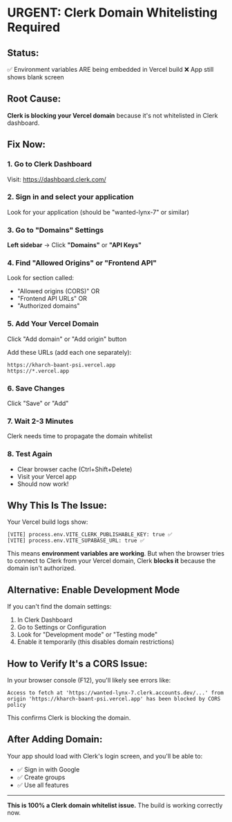 # URGENT: Clerk Domain Whitelisting Required

## Status:
✅ Environment variables ARE being embedded in Vercel build
❌ App still shows blank screen

## Root Cause:
**Clerk is blocking your Vercel domain** because it's not whitelisted in Clerk dashboard.

## Fix Now:

### 1. Go to Clerk Dashboard
Visit: https://dashboard.clerk.com/

### 2. Sign in and select your application
Look for your application (should be "wanted-lynx-7" or similar)

### 3. Go to "Domains" Settings
**Left sidebar** → Click **"Domains"** or **"API Keys"**

### 4. Find "Allowed Origins" or "Frontend API"
Look for section called:
- "Allowed origins (CORS)" OR
- "Frontend API URLs" OR
- "Authorized domains"

### 5. Add Your Vercel Domain
Click "Add domain" or "Add origin" button

Add these URLs (add each one separately):
```
https://kharch-baant-psi.vercel.app
https://*.vercel.app
```

### 6. Save Changes
Click "Save" or "Add"

### 7. Wait 2-3 Minutes
Clerk needs time to propagate the domain whitelist

### 8. Test Again
- Clear browser cache (Ctrl+Shift+Delete)
- Visit your Vercel app
- Should now work!

## Why This Is The Issue:

Your Vercel build logs show:
```
[VITE] process.env.VITE_CLERK_PUBLISHABLE_KEY: true ✅
[VITE] process.env.VITE_SUPABASE_URL: true ✅
```

This means **environment variables are working**. But when the browser tries to connect to Clerk from your Vercel domain, Clerk **blocks it** because the domain isn't authorized.

## Alternative: Enable Development Mode

If you can't find the domain settings:

1. In Clerk Dashboard
2. Go to Settings or Configuration
3. Look for "Development mode" or "Testing mode"
4. Enable it temporarily (this disables domain restrictions)

## How to Verify It's a CORS Issue:

In your browser console (F12), you'll likely see errors like:
```
Access to fetch at 'https://wanted-lynx-7.clerk.accounts.dev/...' from origin 'https://kharch-baant-psi.vercel.app' has been blocked by CORS policy
```

This confirms Clerk is blocking the domain.

## After Adding Domain:

Your app should load with Clerk's login screen, and you'll be able to:
- ✅ Sign in with Google
- ✅ Create groups
- ✅ Use all features

---

**This is 100% a Clerk domain whitelist issue.** The build is working correctly now.
